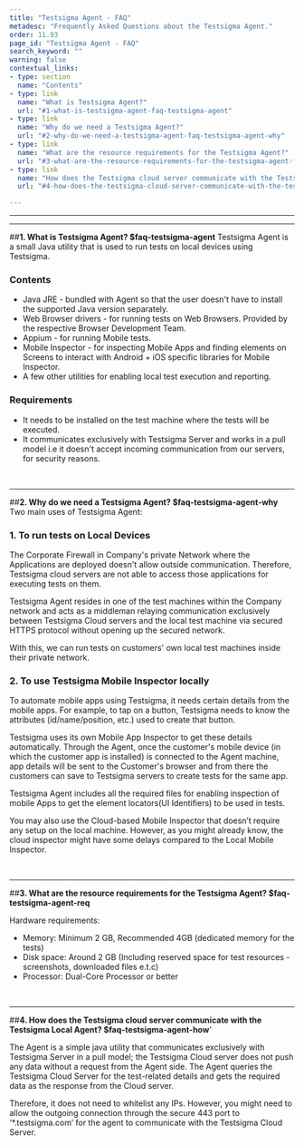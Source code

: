 ```yaml
---
title: "Testsigma Agent - FAQ"
metadesc: "Frequently Asked Questions about the Testsigma Agent."
order: 11.93
page_id: "Testsigma Agent - FAQ"
search_keyword: ""
warning: false
contextual_links:
- type: section
  name: "Contents"
- type: link
  name: "What is Testsigma Agent?"
  url: "#1-what-is-testsigma-agent-faq-testsigma-agent"
- type: link
  name: "Why do we need a Testsigma Agent?"
  url: "#2-why-do-we-need-a-testsigma-agent-faq-testsigma-agent-why"
- type: link
  name: "What are the resource requirements for the Testsigma Agent?"
  url: "#3-what-are-the-resource-requirements-for-the-testsigma-agent-faq-testsigma-agent-req"
- type: link
  name: "How does the Testsigma cloud server communicate with the Testsigma Local Agent?"
  url: "#4-how-does-the-testsigma-cloud-server-communicate-with-the-testsigma-local-agent-faq-testsigma-agent-how"

---
```


---

---
##**1. What is Testsigma Agent? $faq-testsigma-agent**
Testsigma Agent is a small Java utility that is used to run tests on local devices using Testsigma.

### **Contents**
* Java JRE - bundled with Agent so that the user doesn't have to install the supported Java version separately.
* Web Browser drivers - for running tests on Web Browsers. Provided by the respective Browser Development Team.
* Appium - for running Mobile tests.
* Mobile Inspector - for inspecting Mobile Apps and finding elements on Screens to interact with Android + iOS specific libraries for Mobile Inspector.
* A few other utilities for enabling local test execution and reporting.


### **Requirements**

* It needs to be installed on the test machine where the tests will be executed.
* It communicates exclusively with Testsigma Server and works in a pull model i.e it doesn't accept incoming communication from our servers, for security reasons.

<br>

---
##**2. Why do we need a Testsigma Agent? $faq-testsigma-agent-why**
Two main uses of Testsigma Agent:

### **1. To run tests on Local Devices**

The Corporate Firewall in Company's private Network where the Applications are deployed doesn't allow outside communication. Therefore, Testsigma cloud servers are not able to access those applications for executing tests on them.

Testsigma Agent resides in one of the test machines within the Company network and acts as a middleman relaying communication exclusively between Testsigma Cloud servers and the local test machine via secured HTTPS protocol without opening up the secured network.

With this, we can run tests on customers' own local test machines inside their private network.

### **2. To use Testsigma Mobile Inspector locally**

To automate mobile apps using Testsigma, it needs certain details from the mobile apps. For example, to tap on a button, Testsigma needs to know the attributes (id/name/position, etc.) used to create that button.

Testsigma uses its own Mobile App Inspector to get these details automatically. Through the Agent, once the customer's mobile device (in which the customer app is installed) is connected to the Agent machine, app details will be sent to the Customer's browser and from there the customers can save to Testsigma servers to create tests for the same app.

Testsigma Agent includes all the required files for enabling inspection of mobile Apps to get the element locators(UI Identifiers) to be used in tests.

You may also use the Cloud-based Mobile Inspector that doesn’t require any setup on the local machine. However, as you might already know, the cloud inspector might have some delays compared to the Local Mobile Inspector.

<br>

---
##**3. What are the resource requirements for the Testsigma Agent? $faq-testsigma-agent-req**

Hardware requirements:<br>
* Memory: Minimum 2 GB, Recommended 4GB (dedicated memory for the tests)<br>
* Disk space: Around 2 GB (Including reserved space for test resources - screenshots, downloaded files e.t.c)<br>
* Processor: Dual-Core Processor or better<br>

<br>

---
##**4. How does the Testsigma cloud server communicate with the Testsigma Local Agent? $faq-testsigma-agent-how**'

The Agent is a simple java utility that communicates exclusively with Testsigma Server in a pull model; the Testsigma Cloud server does not push any data without a request from the Agent side. The Agent queries the Testsigma Cloud Server for the test-related details and gets the required data as the response from the Cloud server.

Therefore, it does not need to whitelist any IPs. However, you might need to allow the outgoing connection through the secure 443 port to ‘*.testsigma.com’ for the agent to communicate with the Testsigma Cloud Server.
